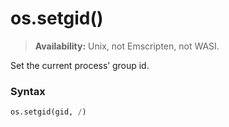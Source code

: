 # os.setgid()

> **Availability:** Unix, not Emscripten, not WASI.

Set the current process’ group id.

### Syntax

```python
os.setgid(gid, /)
```